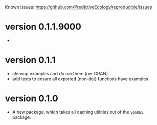 Known issues: https://github.com/PredictiveEcology/reproducible/issues

version 0.1.1.9000
=============

* 

version 0.1.1
=============

* cleanup examples and *do* run them (per CRAN)
* add tests to ensure all exported (non-dot) functions have examples

version 0.1.0
=============

* A new package, which takes all caching utilities out of the `SpaDES` package.
